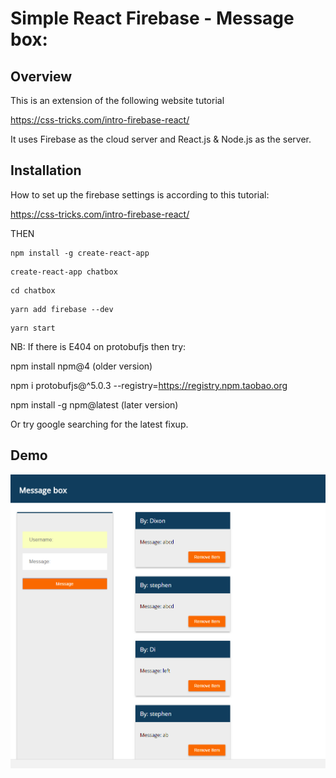 # Simple React Firebase - Message box:

## Overview

This is an extension of the following website tutorial

https://css-tricks.com/intro-firebase-react/

It uses Firebase as the cloud server and React.js & Node.js as the server.

## Installation

How to set up the firebase settings is according to this tutorial:

https://css-tricks.com/intro-firebase-react/

THEN

```
npm install -g create-react-app
```
```
create-react-app chatbox
```
```
cd chatbox
```
```
yarn add firebase --dev
```
```
yarn start
```

NB: If there is E404 on protobufjs then try: 

npm install npm@4 (older version)

npm i protobufjs@^5.0.3 --registry=https://registry.npm.taobao.org

npm install -g npm@latest (later version)

Or try google searching for the latest fixup. 

## Demo

![alt text](https://github.com/00dixonng/chatbox/blob/master/messagebox.png)
